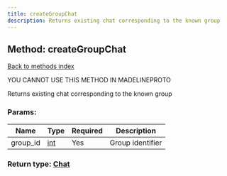 ```yaml
---
title: createGroupChat
description: Returns existing chat corresponding to the known group
---
```

## Method: createGroupChat  
[Back to methods index](index.md)


YOU CANNOT USE THIS METHOD IN MADELINEPROTO


Returns existing chat corresponding to the known group

### Params:

| Name     |    Type       | Required | Description |
|----------|---------------|----------|-------------|
|group\_id|[int](../types/int.md) | Yes|Group identifier|


### Return type: [Chat](../types/Chat.md)

